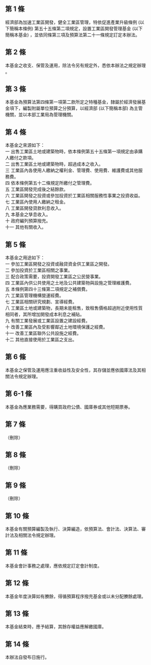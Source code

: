 第 1 條
-------
經濟部為加速工業區開發，健全工業區管理，特依促進產業升級條例 (以  
下簡稱本條例) 第五十五條第二項規定，設置工業區開發管理基金 (以下  
簡稱本基金) ，並依同條第三項及預算法第二十一條規定訂定本辦法。

第 2 條
-------
本基金之收支、保管及運用，除法令另有規定外，悉依本辦法之規定辦理  
。

第 3 條
-------
本基金為預算法第四條第一項第二款所定之特種基金，隸屬於經濟發展基  
金項下，編製附屬單位預算之分預算，以經濟部 (以下簡稱本部) 為主管  
機關，並以本部工業局為管理機關。

第 4 條
-------
本基金之來源如下：  
一  出售工業區土地或建築物時，依本條例第五十五條第一項規定由承購  
    人繳付之款項。  
二  出售工業區土地或建築物時，超過成本之收入。  
三  工業區內各使用人繳納之權利金、管理費、使用費、維護費或其他服  
    務費。  
四  依本條例第五十二條規定所繳付之管理費。  
五  工業區開發完成後之結餘款。  
六  工業區開發之投資或參加投資於工業區相關服務性事業之投資收益。  
七  工業區內使用人繳納之租金。  
八  工業區開發貸款利息收入。  
九  本基金之孳息收入。  
十  政府編列預算撥充。  
十一  其他有關收入。

第 5 條
-------
本基金之用途如下：  
一  參加工業區開發之投資或融貸資金供工業區之開發。  
二  參加投資於工業區相關之事業。  
三  配合政策需要，投資開發工業區之公民營事業。  
四  工業區內供公共使用之土地及公共建築物與設施之管理維護費。  
五  本條例第四十三條第二項規定之補償費。  
六  工業區管理機構營運經費。  
七  工業區相關研究規劃、宣導經費。  
八  工業區土地或建築物，長期未能租售，致租售價格超過附近使用性質  
    相同者，其所增加開發成本利息之補貼。  
九  有關工業發展或工業區設置之建設經費。  
十  改善工業區內及受影響鄰近土地環境保護之經費。  
十一  改善工業區聯外公共設施之經費。  
十二  其他直接使用於工業區之支出。

第 6 條
-------
本基金之保管及運用應注重收益性及安全性，其存儲並應依國庫法及其相  
關法令規定辦理。

第 6-1 條
---------
本基金為應業務需要，得購買政府公債、國庫券或其他短期票券。

第 7 條
-------
（刪除）

第 8 條
-------
（刪除）

第 9 條
-------
（刪除）

第 10 條
--------
本基金有關預算編製及執行、決算編造，依預算法、會計法、決算法、審  
計法及相關法令規定辦理。

第 11 條
--------
本基金會計事務之處理，應依規定訂定會計制度。

第 12 條
--------
本基金年度決算如有賸餘，得循預算程序撥充基金或以未分配賸餘處理。

第 13 條
--------
本基金結束時，應予結算，其餘存權益應解繳國庫。

第 14 條
--------
本辦法自發布日施行。

